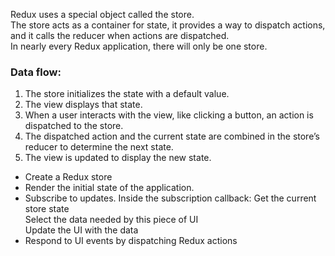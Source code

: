 Redux uses a special object called the store.   
The store acts as a container for state, it provides a way to dispatch actions, and it calls the reducer when actions are dispatched.   
In nearly every Redux application, there will only be one store.
### Data flow:

1. The store initializes the state with a default value.
2. The view displays that state.
3. When a user interacts with the view, like clicking a button, an action is dispatched to the store.
4. The dispatched action and the current state are combined in the store’s reducer to determine the next state.
5. The view is updated to display the new state.


- Create a Redux store
- Render the initial state of the application.
- Subscribe to updates. Inside the subscription callback:
        Get the current store state  
        Select the data needed by this piece of UI  
        Update the UI with the data  
 - Respond to UI events by dispatching Redux actions